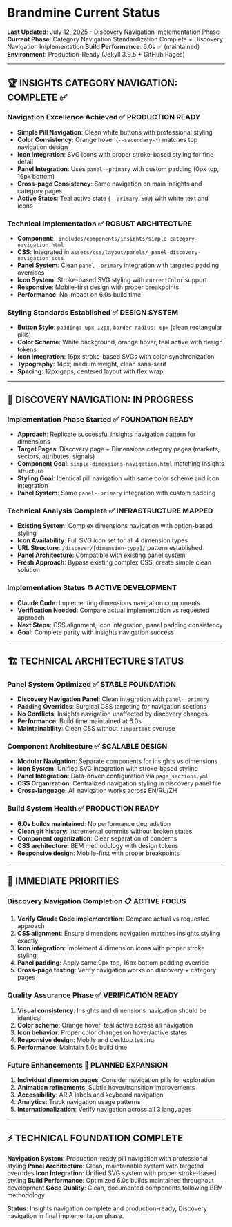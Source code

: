 # Brandmine Current Status
**Last Updated**: July 12, 2025 - Discovery Navigation Implementation Phase
**Current Phase**: Category Navigation Standardization Complete + Discovery Navigation Implementation
**Build Performance**: 6.0s ✅ (maintained)
**Environment**: Production-Ready (Jekyll 3.9.5 + GitHub Pages)

---

## 🏆 INSIGHTS CATEGORY NAVIGATION: COMPLETE ✅

### Navigation Excellence Achieved ✅ **PRODUCTION READY**
- **Simple Pill Navigation**: Clean white buttons with professional styling
- **Color Consistency**: Orange hover (`--secondary-*`) matches top navigation design
- **Icon Integration**: SVG icons with proper stroke-based styling for fine detail
- **Panel Integration**: Uses `panel--primary` with custom padding (0px top, 16px bottom)
- **Cross-page Consistency**: Same navigation on main insights and category pages
- **Active States**: Teal active state (`--primary-500`) with white text and icons

### Technical Implementation ✅ **ROBUST ARCHITECTURE**
- **Component**: `_includes/components/insights/simple-category-navigation.html`
- **CSS**: Integrated in `assets/css/layout/panels/_panel-discovery-navigation.scss`
- **Panel System**: Clean `panel--primary` integration with targeted padding overrides
- **Icon System**: Stroke-based SVG styling with `currentColor` support
- **Responsive**: Mobile-first design with proper breakpoints
- **Performance**: No impact on 6.0s build time

### Styling Standards Established ✅ **DESIGN SYSTEM**
- **Button Style**: `padding: 6px 12px`, `border-radius: 6px` (clean rectangular pills)
- **Color Scheme**: White background, orange hover, teal active with design tokens
- **Icon Integration**: 16px stroke-based SVGs with color synchronization
- **Typography**: 14px, medium weight, clean sans-serif
- **Spacing**: 12px gaps, centered layout with flex wrap

---

## 🎯 DISCOVERY NAVIGATION: IN PROGRESS

### Implementation Phase Started ✅ **FOUNDATION READY**
- **Approach**: Replicate successful insights navigation pattern for dimensions
- **Target Pages**: Discovery page + Dimensions category pages (markets, sectors, attributes, signals)
- **Component Goal**: `simple-dimensions-navigation.html` matching insights structure
- **Styling Goal**: Identical pill navigation with same color scheme and icon integration
- **Panel System**: Same `panel--primary` integration with custom padding

### Technical Analysis Complete ✅ **INFRASTRUCTURE MAPPED**
- **Existing System**: Complex dimensions navigation with option-based styling
- **Icon Availability**: Full SVG icon set for all 4 dimension types
- **URL Structure**: `/discover/[dimension-type]/` pattern established
- **Panel Architecture**: Compatible with existing panel system
- **Fresh Approach**: Bypass existing complex CSS, create simple clean solution

### Implementation Status ⚙️ **ACTIVE DEVELOPMENT**
- **Claude Code**: Implementing dimensions navigation components
- **Verification Needed**: Compare actual implementation vs requested approach
- **Next Steps**: CSS alignment, icon integration, panel padding consistency
- **Goal**: Complete parity with insights navigation success

---

## 🏗️ TECHNICAL ARCHITECTURE STATUS

### Panel System Optimized ✅ **STABLE FOUNDATION**
- **Discovery Navigation Panel**: Clean integration with `panel--primary`
- **Padding Overrides**: Surgical CSS targeting for navigation sections
- **No Conflicts**: Insights navigation unaffected by discovery changes
- **Performance**: Build time maintained at 6.0s
- **Maintainability**: Clean CSS without `!important` overuse

### Component Architecture ✅ **SCALABLE DESIGN**
- **Modular Navigation**: Separate components for insights vs dimensions
- **Icon System**: Unified SVG integration with stroke-based styling
- **Panel Integration**: Data-driven configuration via `page_sections.yml`
- **CSS Organization**: Centralized navigation styling in discovery panel file
- **Cross-language**: All navigation works across EN/RU/ZH

### Build System Health ✅ **PRODUCTION READY**
- **6.0s builds maintained**: No performance degradation
- **Clean git history**: Incremental commits without broken states
- **Component organization**: Clear separation of concerns
- **CSS architecture**: BEM methodology with design tokens
- **Responsive design**: Mobile-first with proper breakpoints

---

## 🎯 IMMEDIATE PRIORITIES

### **Discovery Navigation Completion** 📋 **ACTIVE FOCUS**
1. **Verify Claude Code implementation**: Compare actual vs requested approach
2. **CSS alignment**: Ensure dimensions navigation matches insights styling exactly
3. **Icon integration**: Implement 4 dimension icons with proper stroke styling
4. **Panel padding**: Apply same 0px top, 16px bottom padding override
5. **Cross-page testing**: Verify navigation works on discovery + category pages

### **Quality Assurance Phase** ✅ **VERIFICATION READY**
1. **Visual consistency**: Insights and dimensions navigation should be identical
2. **Color scheme**: Orange hover, teal active across all navigation
3. **Icon behavior**: Proper color changes on hover/active states
4. **Responsive design**: Mobile and desktop testing
5. **Performance**: Maintain 6.0s build time

### **Future Enhancements** 🔮 **PLANNED EXPANSION**
1. **Individual dimension pages**: Consider navigation pills for exploration
2. **Animation refinements**: Subtle hover/transition improvements
3. **Accessibility**: ARIA labels and keyboard navigation
4. **Analytics**: Track navigation usage patterns
5. **Internationalization**: Verify navigation across all 3 languages

---

## ⚡ TECHNICAL FOUNDATION COMPLETE

**Navigation System**: Production-ready pill navigation with professional styling
**Panel Architecture**: Clean, maintainable system with targeted overrides
**Icon Integration**: Unified SVG system with proper stroke-based styling
**Build Performance**: Optimized 6.0s builds maintained throughout development
**Code Quality**: Clean, documented components following BEM methodology

**Status**: Insights navigation complete and production-ready, Discovery navigation in final implementation phase.
